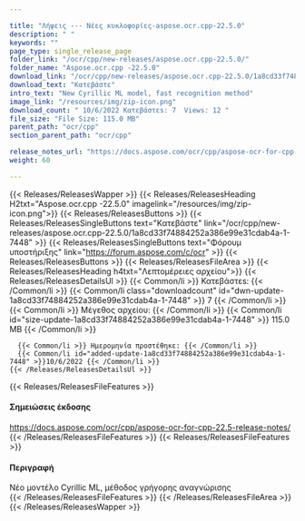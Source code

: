 ```yaml
---

title: "Λήψεις --- Νέες κυκλοφορίες-aspose.ocr.cpp-22.5.0"
description: " "
keywords: ""
page_type: single_release_page
folder_link: "/ocr/cpp/new-releases/aspose.ocr.cpp-22.5.0/"
folder_name: "Aspose.ocr.cpp -22.5.0"
download_link: "/ocr/cpp/new-releases/aspose.ocr.cpp-22.5.0/1a8cd33f74884252a386e99e31cdab4a-1-7448"
download_text: "Κατεβάστε"
intro_text: "New Cyrillic ML model, fast recognition method"
image_link: "/resources/img/zip-icon.png"
download_count: " 10/6/2022 Κατεβάστεs: 7  Views: 12 "
file_size: "File Size: 115.0 MB"
parent_path: "ocr/cpp"
section_parent_path: "ocr/cpp"

release_notes_url: "https://docs.aspose.com/ocr/cpp/aspose-ocr-for-cpp-22.5-release-notes/"
weight: 60

---
```


{{< Releases/ReleasesWapper >}}
  {{< Releases/ReleasesHeading H2txt="Aspose.ocr.cpp -22.5.0" imagelink="/resources/img/zip-icon.png">}}
  {{< Releases/ReleasesButtons >}}
    {{< Releases/ReleasesSingleButtons text="Κατεβάστε" link="/ocr/cpp/new-releases/aspose.ocr.cpp-22.5.0/1a8cd33f74884252a386e99e31cdab4a-1-7448" >}}
    {{< Releases/ReleasesSingleButtons text="Φόρουμ υποστήριξης" link="https://forum.aspose.com/c/ocr" >}}
  {{< Releases/ReleasesButtons >}}
  {{< Releases/ReleasesFileArea >}}
    {{< Releases/ReleasesHeading h4txt="Λεπτομέρειες αρχείου">}}
    {{< Releases/ReleasesDetailsUl >}}
      {{< Common/li >}} Κατεβάστεs: {{< /Common/li >}}
      {{< Common/li class="downloadcount" id="dwn-update-1a8cd33f74884252a386e99e31cdab4a-1-7448" >}} 7 {{< /Common/li >}}
      {{< Common/li >}} Μέγεθος αρχείου: {{< /Common/li >}}
      {{< Common/li id="size-update-1a8cd33f74884252a386e99e31cdab4a-1-7448" >}} 115.0 MB {{< /Common/li >}}

      {{< Common/li >}} Ημερομηνία προστέθηκε: {{< /Common/li >}}
      {{< Common/li id="added-update-1a8cd33f74884252a386e99e31cdab4a-1-7448" >}}10/6/2022 {{< /Common/li >}}
    {{< /Releases/ReleasesDetailsUl >}}

  {{< Releases/ReleasesFileFeatures >}}
      <h4>Σημειώσεις έκδοσης</h4><div><a href='https://docs.aspose.com/ocr/cpp/aspose-ocr-for-cpp-22.5-release-notes/'>https://docs.aspose.com/ocr/cpp/aspose-ocr-for-cpp-22.5-release-notes/</a></div>
  {{< /Releases/ReleasesFileFeatures >}}
  {{< Releases/ReleasesFileFeatures >}}
      <h4>Περιγραφή</h4><div class="HTMLDescription">Νέο μοντέλο Cyrillic ML, μέθοδος γρήγορης αναγνώρισης</div>
  {{< /Releases/ReleasesFileFeatures >}}
 {{< /Releases/ReleasesFileArea >}}
{{< /Releases/ReleasesWapper >}}


